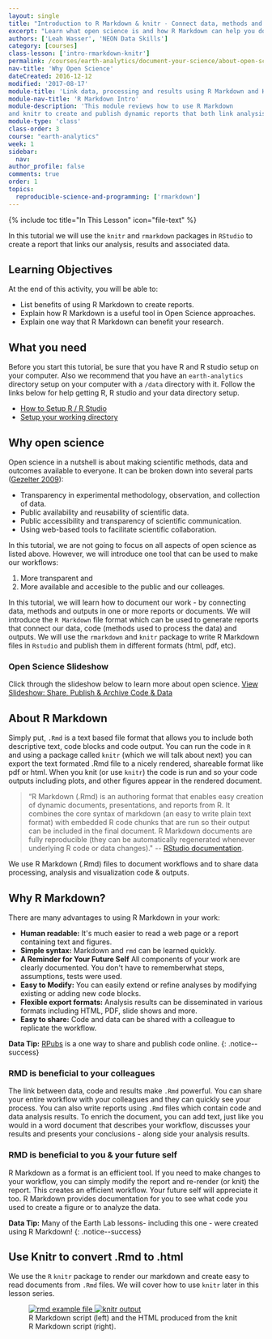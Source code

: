 ```yaml
---
layout: single
title: "Introduction to R Markdown & knitr - Connect data, methods and results"
excerpt: "Learn what open science is and how R Markdown can help you document your work."
authors: ['Leah Wasser', 'NEON Data Skills']
category: [courses]
class-lesson: ['intro-rmarkdown-knitr']
permalink: /courses/earth-analytics/document-your-science/about-open-science-and-why-open-science-is-important/
nav-title: 'Why Open Science'
dateCreated: 2016-12-12
modified: '2017-08-17'
module-title: 'Link data, processing and results using R Markdown and Knitr'
module-nav-title: 'R Markdown Intro'
module-description: 'This module reviews how to use R Markdown
and knitr to create and publish dynamic reports that both link analysis, results and documentation and can be easily updated as data and methods are modified / updates.'
module-type: 'class'
class-order: 3
course: "earth-analytics"
week: 1
sidebar:
  nav:
author_profile: false
comments: true
order: 1
topics:
  reproducible-science-and-programming: ['rmarkdown']
---
```


{% include toc title="In This Lesson" icon="file-text" %}

In this tutorial we will use the `knitr` and `rmarkdown` packages in
`RStudio` to create a report that links our analysis, results and associated data.

<div class='notice--success' markdown="1">

## <i class="fa fa-graduation-cap" aria-hidden="true"></i> Learning Objectives
At the end of this activity, you will be able to:

* List benefits of using R Markdown to create reports.
* Explain how R Markdown is a useful tool in Open Science approaches.
* Explain one way that R Markdown can benefit your research.

## <i class="fa fa-check-square-o fa-2" aria-hidden="true"></i> What you need

Before you start this tutorial, be sure that you have  R and R studio setup on
your computer. Also we recommend that you have an `earth-analytics` directory
setup on your computer with a `/data` directory with it. Follow the links below
for help getting R, R studio and your data directory setup.

* [How to Setup R / R Studio](/courses/earth-analytics/document-your-science/setup-r-rstudio/)
* [Setup your working directory](/courses/earth-analytics/document-your-science/setup-working-directory/)


</div>

## Why open science

Open science in a nutshell is about making scientific methods, data and outcomes
available to everyone. It can be broken down into several parts (<a href="http://www.openscience.org/blog/?p=269" target="_blank">Gezelter 2009</a>):

* Transparency in experimental methodology, observation, and collection of data.
* Public availability and reusability of scientific data.
* Public accessibility and transparency of scientific communication.
* Using web-based tools to facilitate scientific collaboration.

In this tutorial, we are not going to focus on all aspects of open science as
listed above. However, we will introduce one tool that can be used to make our
workflows:

1. More transparent and
2. More available and accesible to the public and our colleages.

In this tutorial, we will learn how to document our work - by connecting data,
methods and outputs in one or more reports or documents. We will introduce the
`R Markdown` file format which can be used to generate reports that connect our
data, code (methods used to process the data) and outputs. We will use the
`rmarkdown` and `knitr` package to write R Markdown files in `Rstudio` and
publish them in different formats (html, pdf, etc).

### Open Science Slideshow

Click through the slideshow below to learn more about open science.
<a class="btn btn-info" href="{{ site.url }}/slide-shows/share-publish-archive/" target= "_blank"> <i class="fa fa-youtube-play" aria-hidden="true"></i>
View Slideshow: Share, Publish & Archive Code & Data</a>

## About R Markdown

Simply put, `.Rmd` is a text based file format that allows you to include both
descriptive text, code blocks and code output. You can run the code in `R` and
using a package called `knitr` (which we will talk about next) you can export the
text formated .Rmd file to a nicely rendered, shareable format like pdf or html.
When you knit (or use `knitr`) the code is run and so your code outputs including
plots, and other figures appear in the rendered document.

> “R Markdown (.Rmd) is an authoring format that enables easy creation of dynamic
documents, presentations, and reports from R. It combines the core syntax of
markdown (an easy to write plain text format) with embedded R code chunks that
are run so their output can be included in the final document. R Markdown
documents are fully reproducible (they can be automatically regenerated whenever
underlying R code or data changes)."
-- <a href="http://rmarkdown.rstudio.com/" target="_blank">RStudio documentation</a>.


We use R Markdown (.Rmd) files to document workflows and to share data processing,
analysis and visualization code & outputs.

## Why R Markdown?
There are many advantages to using R Markdown in your work:

* **Human readable:** It's much easier to read a web page or a report containing text and figures.
* **Simple syntax:** Markdown and `rmd` can be learned quickly.
* **A Reminder for Your Future Self** All components of your work are clearly documented. You don't have to rememberwhat steps, assumptions, tests were used.
* **Easy to Modify:** You can easily extend or refine analyses by modifying existing or adding new
code blocks.
* **Flexible export formats:** Analysis results can be disseminated in various formats including HTML, PDF,
slide shows and more.
* **Easy to share:** Code and data can be shared with a colleague to replicate the workflow.

<i class="fa fa-star"></i> **Data Tip:**
<a href="https://rpubs.com/" target= "_blank ">RPubs</a> is a one way to
share and publish code online.
{: .notice--success}

### RMD is beneficial to your colleagues
The link between data, code and results make `.Rmd` powerful. You can share your
entire workflow with your colleagues and they can quickly see your process. You
can also write reports using `.Rmd` files which contain code and data
analysis results. To enrich the document, you can add text, just like you would
in a word document that describes your workflow, discusses your results and
presents your conclusions - along side your analysis results.

### RMD is beneficial to you & your future self

R Markdown as a format is an efficient tool. If you need to make changes to your
workflow, you can simply modify the report and re-render (or knit) the report.
This creates an efficient workflow. Your future self will appreciate it too.
R Markdown provides documentation for you to see what code you used to create a
figure or to analyze the data.

<i class="fa fa-star"></i> **Data Tip:** Many of the Earth Lab lessons- including
this one - were created using R Markdown!
{: .notice--success}


## Use Knitr to convert .Rmd to .html

We use the `R` `knitr` package to render our markdown and create easy to read
documents from `.Rmd` files. We will cover how to use `knitr` later in this
lesson series.

<figure class="half">
	<a href="{{ site.url }}/images/courses/earth-analytics/document-your-science/intro-knitr-rmd/rmd-file.png">
	<img src="{{ site.url }}/images/courses/earth-analytics/document-your-science/intro-knitr-rmd/rmd-file.png" alt="rmd example file">
	</a>
	<a href="{{ site.url }}/images/courses/earth-analytics/document-your-science/intro-knitr-rmd/knitr-output.png">
	<img src="{{ site.url }}/images/courses/earth-analytics/document-your-science/intro-knitr-rmd/knitr-output.png" alt="knitr output">
	</a>
	<figcaption>R Markdown script (left) and the HTML produced from the knit R
	Markdown script (right).
	</figcaption>
</figure>
